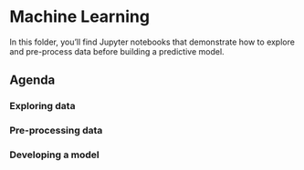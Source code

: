# Machine Learning

In this folder, you’ll find Jupyter notebooks that demonstrate how to explore and pre-process data before building a predictive model.

## Agenda

### Exploring data

### Pre-processing data

### Developing a model
